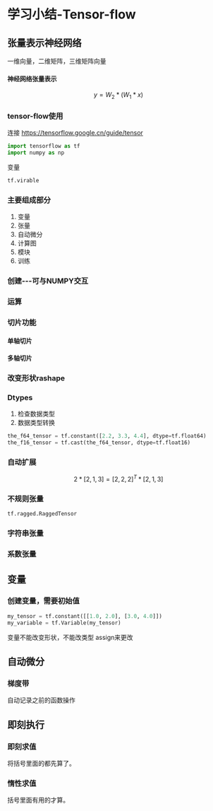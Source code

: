 # 学习小结-Tensor-flow

## 张量表示神经网络
一维向量，二维矩阵，三维矩阵向量
####  神经网络张量表示
$$
y=W_{2}*(W_{1}*x)
$$
### tensor-flow使用
连接
https://tensorflow.google.cn/guide/tensor
```python
import tensorflow as tf
import numpy as np
```
变量
```python
tf.virable
```
### 主要组成部分
1. 变量
2. 张量
3. 自动微分
4. 计算图
5. 模块
6. 训练
### 创建---可与NUMPY交互
### 运算
### 切片功能
#### 单轴切片
#### 多轴切片
### 改变形状rashape
### Dtypes
1. 检查数据类型
2. 数据类型转换
```python
the_f64_tensor = tf.constant([2.2, 3.3, 4.4], dtype=tf.float64)
the_f16_tensor = tf.cast(the_f64_tensor, dtype=tf.float16)
```
### 自动扩展
$$
2*[2,1,3]=[2,2,2]^{T}*[2,1,3]
$$
### 不规则张量
```python
tf.ragged.RaggedTensor
```
### 字符串张量

### 系数张量

## 变量 
### 创建变量，需要初始值
```python
my_tensor = tf.constant([[1.0, 2.0], [3.0, 4.0]])
my_variable = tf.Variable(my_tensor)
```
变量不能改变形状，不能改类型
assign来更改

## 自动微分
### 梯度带
自动记录之前的函数操作

## 即刻执行
### 即刻求值
将括号里面的都先算了。
### 惰性求值
括号里面有用的才算。

